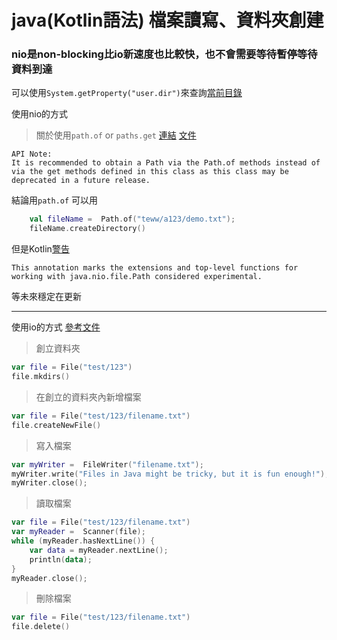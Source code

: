 # java(Kotlin語法) 檔案讀寫、資料夾創建


### nio是non-blocking比io新速度也比較快，也不會需要等待暫停等待資料到達
可以使用`System.getProperty("user.dir")`來查詢[當前目錄](https://github.com/EriaWist/My_Article/blob/main/Java/%E7%B3%BB%E7%B5%B1%E7%9B%B8%E9%97%9C%E8%B3%87%E8%A8%8A%E5%8F%96%E5%BE%97%E6%96%B9%E6%B3%95.md)

使用nio的方式
> 關於使用`path.of` or `paths.get` [連結](https://stackoverflow.com/questions/58631724/paths-get-vs-path-of) [文件](https://docs.oracle.com/en/java/javase/13/docs/api/java.base/java/nio/file/Paths.html)
```
API Note:
It is recommended to obtain a Path via the Path.of methods instead of via the get methods defined in this class as this class may be deprecated in a future release.
```
結論用`path.of`
可以用
``` kotlin
    val fileName =  Path.of("teww/a123/demo.txt");
    fileName.createDirectory()
```
但是Kotlin[警告](https://kotlinlang.org/api/latest/jvm/stdlib/kotlin.io.path/-experimental-path-api/)
```
This annotation marks the extensions and top-level functions for working with java.nio.file.Path considered experimental.
```
等未來穩定在更新

---


 使用io的方式 [參考文件](https://www.w3schools.com/java/java_files_create.asp)
> 創立資料夾
  ``` kotlin
  var file = File("test/123")
  file.mkdirs()
  ```
> 在創立的資料夾內新增檔案
``` kotlin
var file = File("test/123/filename.txt")
file.createNewFile()
```
> 寫入檔案
``` kotlin
var myWriter =  FileWriter("filename.txt");
myWriter.write("Files in Java might be tricky, but it is fun enough!");
myWriter.close();
```
> 讀取檔案
``` kotlin
var file = File("test/123/filename.txt")
var myReader =  Scanner(file);
while (myReader.hasNextLine()) {
    var data = myReader.nextLine();
    println(data);
}
myReader.close();
```
> 刪除檔案

``` kotlin
var file = File("test/123/filename.txt")
file.delete()
```
   